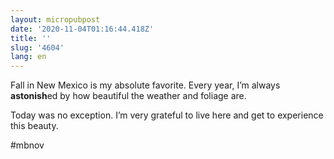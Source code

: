 ```yaml
---
layout: micropubpost
date: '2020-11-04T01:16:44.418Z'
title: ''
slug: '4604'
lang: en
---
```

Fall in New Mexico is my absolute favorite. Every year, I’m always **astonish**ed by how beautiful the weather and foliage are. 

Today was no exception.  I’m very grateful to live here and get to experience this beauty. 

#mbnov
